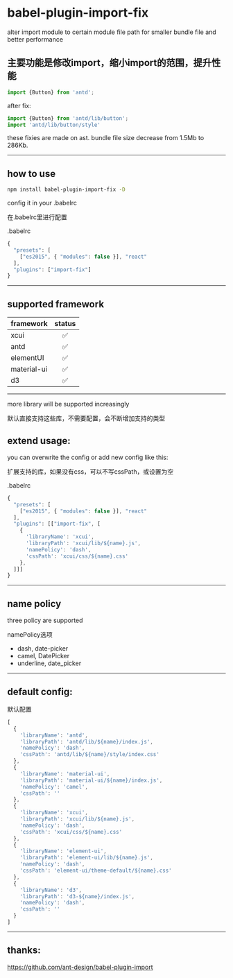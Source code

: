 # babel-plugin-import-fix


alter import module to certain module file path for smaller bundle file and better performance

主要功能是修改import，缩小import的范围，提升性能
-------

```javascript
import {Button} from 'antd';
```

after fix:

```javascript
import {Button} from 'antd/lib/button';
import 'antd/lib/button/style'
```
these fixies are made on ast.
bundle file size decrease from 1.5Mb to 286Kb.

-------

## how to use

```bash
npm install babel-plugin-import-fix -D
```

config it in your .babelrc

在.babelrc里进行配置

.babelrc
```javascript
{
  "presets": [
    ["es2015", { "modules": false }], "react"
  ],
  "plugins": ["import-fix"]
}
```

-------

## supported framework

| framework | status  |
| :------------ |:---------------:|
| xcui         |✅        |
| antd         |✅        |
| elementUI    |✅        |
| material-ui  |✅        |
| d3           |✅        |
-------

more library will be supported increasingly

默认直接支持这些库，不需要配置，会不断增加支持的类型

## extend usage:

you can overwrite the config or add new config like this:

扩展支持的库，如果没有css，可以不写cssPath，或设置为空

.babelrc
```javascript
{
  "presets": [
    ["es2015", { "modules": false }], "react"
  ],
  "plugins": [["import-fix", [
    {
      'libraryName': 'xcui',
      'libraryPath': 'xcui/lib/${name}.js',
      'namePolicy': 'dash',
      'cssPath': 'xcui/css/${name}.css'
    },
  ]]]
}
```
-------

## name policy

three policy are supported

namePolicy选项

+ dash, date-picker
+ camel, DatePicker
+ underline, date_picker

-------

## default config:

默认配置

```javascript
[
  {
    'libraryName': 'antd',
    'libraryPath': 'antd/lib/${name}/index.js',
    'namePolicy': 'dash',
    'cssPath': 'antd/lib/${name}/style/index.css'
  },
  {
    'libraryName': 'material-ui',
    'libraryPath': 'material-ui/${name}/index.js',
    'namePolicy': 'camel',
    'cssPath': ''
  },
  {
    'libraryName': 'xcui',
    'libraryPath': 'xcui/lib/${name}.js',
    'namePolicy': 'dash',
    'cssPath': 'xcui/css/${name}.css'
  },
  {
    'libraryName': 'element-ui',
    'libraryPath': 'element-ui/lib/${name}.js',
    'namePolicy': 'dash',
    'cssPath': 'element-ui/theme-default/${name}.css'
  },
  {
    'libraryName': 'd3',
    'libraryPath': 'd3-${name}/index.js',
    'namePolicy': 'dash',
    'cssPath': ''
  }
]
```

-------


## thanks:

https://github.com/ant-design/babel-plugin-import
